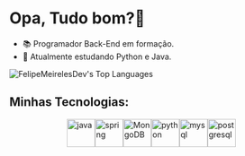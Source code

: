 # Opa, Tudo bom?👋
- 📚 Programador Back-End em formação.
- 🚀 Atualmente estudando Python e Java.
  
![FelipeMeirelesDev's Top Languages](https://github-readme-stats.vercel.app/api/top-langs/?username=FelipeMeirelesDev&theme=default&show_icons=true&hide_border=true&layout=compact)

## Minhas Tecnologias:
<div style="display: flex; justify-content: center;">
    <img alt="java" src="https://cdn.jsdelivr.net/gh/devicons/devicon@latest/icons/java/java-original-wordmark.svg" style="width: 50px;"/>
    <img alt="spring" src="https://cdn.jsdelivr.net/gh/devicons/devicon@latest/icons/spring/spring-original.svg" style="width: 50px;"/>
    <img alt="MongoDB" src="https://cdn.jsdelivr.net/gh/devicons/devicon@latest/icons/mongodb/mongodb-original-wordmark.svg" style="width: 50px;"/>
    <img alt="python" src="https://cdn.jsdelivr.net/gh/devicons/devicon@latest/icons/python/python-original.svg" style="width: 50px;"/>
    <img alt="mysql" src="https://cdn.jsdelivr.net/gh/devicons/devicon@latest/icons/mysql/mysql-original-wordmark.svg" style="width: 50px;"/>
    <img alt="postgresql" src="https://cdn.jsdelivr.net/gh/devicons/devicon@latest/icons/postgresql/postgresql-original-wordmark.svg" style="width: 50px;"/>
</div>

</div>
